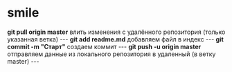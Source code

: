 # smile
**git pull origin master**    влить изменения с удалённого репозитория (только указанная ветка) ---
**git add readme.md**         добавляем файл в индекс ---
**git commit -m "Старт"**     создаем коммит ---
**git push -u origin master** отправляем данные из локального репозитория в удаленный (в ветку master) ---